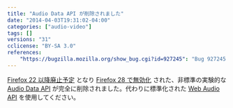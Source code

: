 ```yaml
---
title: "Audio Data API が削除されました"
date: "2014-04-03T19:31:02-04:00"
categories: ["audio-video"]
tags: []
versions: "31"
cclicense: "BY-SA 3.0"
references:
    "https://bugzilla.mozilla.org/show_bug.cgi?id=927245": "Bug 927245 – Remove deprecated Audio Data API implementation"
---
```

[Firefox 22 以降廃止予定](https://www.fxsitecompat.com/ja/docs/2013/audio-data-api-has-been-deprecated/) となり [Firefox 28 で無効化](https://www.fxsitecompat.com/ja/docs/2013/audio-data-api-has-been-disabled/) された、非標準の実験的な [Audio Data API](https://developer.mozilla.org/ja/docs/Introducing_the_Audio_API_Extension) が完全に削除されました。代わりに標準化された [Web Audio API](https://developer.mozilla.org/ja/docs/Web_Audio_API) を使用してください。
